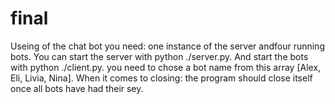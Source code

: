 # final
Useing of the chat bot you need: 
    one instance of the server 
   andfour running bots.
You can start the server with python ./server.py. 
And start the bots with python ./client.py.
you need to chose a bot name from this array [Alex, Eli, Livia, Nina]. 
When it comes to closing: 
       the program should close itself once all bots have had their sey.
